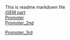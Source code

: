 This is readme markdown file
<br>
 [iGEM part](igem_part.html)
 <br>
 [Promoter](Promoter.html)
 <br>
 [Promoter_2nd](https://seokjin-oh.github.io/igemE/Promoter_2nd.html)
 
 [Promoter_3rd](Promoter_3rd.html)